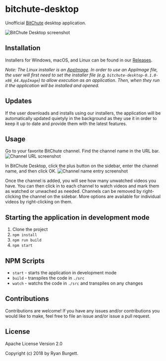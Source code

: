 # bitchute-desktop
Unofficial [BitChute](https://www.bitchute.com/) desktop application.

![BitChute Desktop screenshot](https://s3.amazonaws.com/com.ryanburgett.personal/Screen+Shot+2018-08-14+at+2.30.43+PM.png)

## Installation
Installers for Windows, macOS, and Linux can be found in our [Releases](https://github.com/rBurgett/bitchute-desktop/releases).

*Note: The Linux installer is an [AppImage](https://appimage.org/). In order to use an AppImage file, the user will first need to set the installer file (e.g. `bitchute-desktop-0.1.0-x86_64.AppImage`) to allow execution as an application. Then, when they run it the application will be installed and opened.*

## Updates
If the user downloads and installs using our installers, the application will be automatically updated quietyly in the background as they use it in order to keep it up to date and provide them with the latest features.

## Usage
Go to your favorite BitChute channel. Find the channel name in the URL bar.
![Channel URL screenshot](https://s3.amazonaws.com/com.ryanburgett.personal/Screen+Shot+2018-08-14+at+2.38.28+PM.png)

In BitChute Desktop, click the plus button on the sidebar, enter the channel name, and then click OK.
![Channel name entry screenshot](https://s3.amazonaws.com/com.ryanburgett.personal/Screen+Shot+2018-08-14+at+2.41.22+PM.png)

Once the channel is added, you will see how many unwatched videos you have. You can then click in to each channel to watch videos and mark them as watched or unwached as needed. Channels can be removed by right-clicking the channel on the sidebar. More options are available for individual videos by right-clicking on them.

## Starting the application in development mode
1. Clone the project
2. `npm install`
3. `npm run build`
4. `npm start`

## NPM Scripts
* `start` - starts the application in development mode
* `build` - transpiles the code in `./src`
* `watch` - watchs the code in `./src` and transpiles on any changes

## Contributions
Contributions are welcome! If you have any issues and/or contributions you would like to make, feel free to file an issue and/or issue a pull request.

## License
Apache License Version 2.0

Copyright (c) 2018 by Ryan Burgett.
